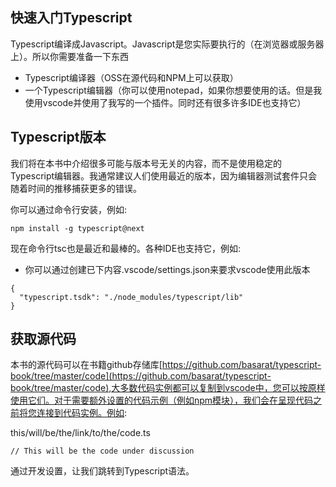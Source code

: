 ## 快速入门Typescript

Typescript编译成Javascript。Javascript是您实际要执行的（在浏览器或服务器上）。所以你需要准备一下东西
- Typescript编译器（OSS在源代码和NPM上可以获取）
- 一个Typescript编辑器（你可以使用notepad，如果你想要使用的话。但是我使用vscode并使用了我写的一个插件。同时还有很多许多IDE也支持它）

## Typescript版本
我们将在本书中介绍很多可能与版本号无关的内容，而不是使用稳定的Typescript编辑器。我通常建议人们使用最近的版本，因为编辑器测试套件只会随着时间的推移捕获更多的错误。

你可以通过命令行安装，例如:

```
npm install -g typescript@next
```

现在命令行tsc也是最近和最棒的。各种IDE也支持它，例如:

- 你可以通过创建已下内容.vscode/settings.json来要求vscode使用此版本

```
{
  "typescript.tsdk": "./node_modules/typescript/lib"
}
```

## 获取源代码

本书的源代码可以在书籍github存储库[https://github.com/basarat/typescript-book/tree/master/code](https://github.com/basarat/typescript-book/tree/master/code),大多数代码实例都可以复制到vscode中，您可以按原样使用它们。对于需要额外设置的代码示例（例如npm模块），我们会在呈现代码之前将您连接到代码实例。例如:

this/will/be/the/link/to/the/code.ts

```
// This will be the code under discussion
```

通过开发设置，让我们跳转到Typescript语法。